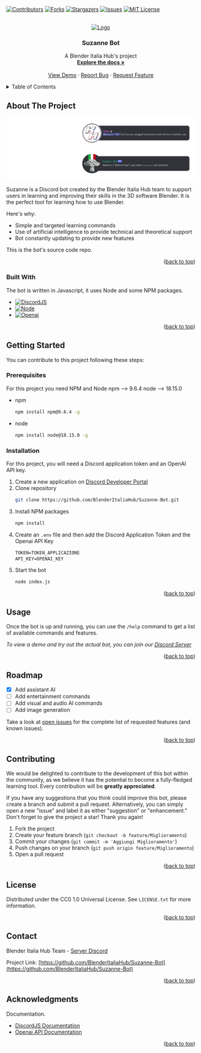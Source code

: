 <!-- Improved compatibility of back to top link: See: https://github.com/BlenderItaliaHub/Suzanne-Bot/pull/73 -->
<a name="readme-top"></a>
<!--
*** Thanks for checking out the Best-README-Template. If you have a suggestion
*** that would make this better, please fork the repo and create a pull request
*** or simply open an issue with the tag "enhancement".
*** Don't forget to give the project a star!
*** Thanks again! Now go create something AMAZING! :D
-->



<!-- PROJECT SHIELDS -->
<!--
*** I'm using markdown "reference style" links for readability.
*** Reference links are enclosed in brackets [ ] instead of parentheses ( ).
*** See the bottom of this document for the declaration of the reference variables
*** for contributors-url, forks-url, etc. This is an optional, concise syntax you may use.
*** https://www.markdownguide.org/basic-syntax/#reference-style-links
-->
[![Contributors][contributors-shield]][contributors-url]
[![Forks][forks-shield]][forks-url]
[![Stargazers][stars-shield]][stars-url]
[![Issues][issues-shield]][issues-url]
[![MIT License][license-shield]][license-url]



<!-- PROJECT LOGO -->
<br />
<div align="center">
  <a href="https://github.com/BlenderItaliaHub/Suzanne-Bot">
    <img src="https://cdn.discordapp.com/avatars/993587278322614294/2aa048ffcf58e94bf0ff0c07d227c9a7.webp" alt="Logo" width="80" height="80">
  </a>

  <h3 align="center">Suzanne Bot</h3>

  <p align="center">
    A Blender Italia Hub's project
    <br />
    <a href="https://github.com/BlenderItaliaHub/Suzanne-Bot"><strong>Explore the docs »</strong></a>
    <br />
    <br />
    <a href="https://github.com/BlenderItaliaHub/Suzanne-Bot">View Demo</a>
    ·
    <a href="https://github.com/BlenderItaliaHub/Suzanne-Bot/issues">Report Bug</a>
    ·
    <a href="https://github.com/BlenderItaliaHub/Suzanne-Bot/issues">Request Feature</a>
  </p>
</div>



<!-- TABLE OF CONTENTS -->
<details>
  <summary>Table of Contents</summary>
  <ol>
    <li>
      <a href="#about-the-project">About The Project</a>
      <ul>
        <li><a href="#built-with">Built With</a></li>
      </ul>
    </li>
    <li>
      <a href="#getting-started">Getting Started</a>
      <ul>
        <li><a href="#prerequisites">Prerequisites</a></li>
        <li><a href="#installation">Installation</a></li>
      </ul>
    </li>
    <li><a href="#usage">Usage</a></li>
    <li><a href="#roadmap">Roadmap</a></li>
    <li><a href="#contributing">Contributing</a></li>
    <li><a href="#license">License</a></li>
    <li><a href="#contact">Contact</a></li>
    <li><a href="#acknowledgments">Acknowledgments</a></li>
  </ol>
</details>



<!-- ABOUT THE PROJECT -->
## About The Project

[![Product Name Screen Shot][product-screenshot]](https://example.com)

Suzanne is a Discord bot created by the Blender Italia Hub team to support users in learning and improving their skills in the 3D software Blender. It is the perfect tool for learning how to use Blender.

Here's why:
* Simple and targeted learning commands
* Use of artificial intelligence to provide technical and theoretical support
* Bot constantly updating to provide new features

This is the bot's source code repo.

<p align="right">(<a href="#readme-top">back to top</a>)</p>



### Built With

The bot is written in Javascript, it uses Node and some NPM packages.

* [![DiscordJS][Discord.js]][DiscordJS-url]
* [![Node][Node.js]][Node-url]
* [![Openai][Openai]][Openai-url]

<p align="right">(<a href="#readme-top">back to top</a>)</p>



<!-- GETTING STARTED -->
## Getting Started

You can contribute to this project following these steps:

### Prerequisites

For this project you need NPM and Node
npm   --> 9.6.4
node  --> 18.15.0
* npm
  ```sh
  npm install npm@9.6.4 -g
  ```
* node
  ```sh
  npm install node@18.15.0 -g
  ```

### Installation

For this project, you will need a Discord application token and an OpenAI API key.

1. Create a new application on [Discord Developer Portal](https://discord.com/developers/applications)
2. Clone repository
   ```sh
   git clone https://github.com/BlenderItaliaHub/Suzanne-Bot.git
   ```
3. Install NPM packages
   ```sh
   npm install
   ```
4. Create an `.env` file and then add the Discord Application Token and the Openai API Key
   ```env
   TOKEN=TOKEN_APPLICAZIONE
   API_KEY=OPENAI_KEY
   ```
5. Start the bot
   ```sh
   node index.js
   ```

<p align="right">(<a href="#readme-top">back to top</a>)</p>



<!-- USAGE EXAMPLES -->
## Usage

Once the bot is up and running, you can use the `/help` command to get a list of available commands and features.

_To view a demo and try out the actual bot, you can join our [Discord Server](https://discord.gg/zEVwyEMx4k)_

<p align="right">(<a href="#readme-top">back to top</a>)</p>



<!-- ROADMAP -->
## Roadmap

- [x] Add assistant AI
- [ ] Add entertainment commands
- [ ] Add visual and audio AI commands
- [ ] Add image generation

Take a look at [open issues](https://github.com/BlenderItaliaHub/Suzanne-Bot/issues) for the complete list of requested features (and known issues).

<p align="right">(<a href="#readme-top">back to top</a>)</p>



<!-- CONTRIBUTING -->
## Contributing

We would be delighted to contribute to the development of this bot within the community, as we believe it has the potential to become a fully-fledged learning tool. Every contribution will be **greatly appreciated**.

If you have any suggestions that you think could improve this bot, please create a branch and submit a pull request. Alternatively, you can simply open a new "issue" and label it as either "suggestion" or "enhancement." Don't forget to give the project a star! Thank you again!

1. Fork the project 
2. Create your feature branch (`git checkout -b feature/Miglioramento`)
3. Commit your changes (`git commit -m 'Aggiungi Miglioramento'`)
4. Push changes on your branch (`git push origin feature/Miglioramento`)
5. Open a pull request

<p align="right">(<a href="#readme-top">back to top</a>)</p>



<!-- LICENSE -->
## License

Distributed under the CC0 1.0 Universal License. See `LICENSE.txt` for more information.

<p align="right">(<a href="#readme-top">back to top</a>)</p>



<!-- CONTACT -->
## Contact

Blender Italia Hub Team - [Server Discord](https://discord.gg/zEVwyEMx4k)

Project Link: [https://github.com/BlenderItaliaHub/Suzanne-Bot](https://github.com/BlenderItaliaHub/Suzanne-Bot)

<p align="right">(<a href="#readme-top">back to top</a>)</p>



<!-- ACKNOWLEDGMENTS -->
## Acknowledgments

Documentation.

* [DiscordJS Documentation](https://discord.js.org/)
* [Openai API Documentation](https://openai.com/)

<p align="right">(<a href="#readme-top">back to top</a>)</p>



<!-- MARKDOWN LINKS & IMAGES -->
<!-- https://www.markdownguide.org/basic-syntax/#reference-style-links -->
[contributors-shield]: https://img.shields.io/github/contributors/BlenderItaliaHub/Suzanne-Bot.svg?style=for-the-badge
[contributors-url]: https://github.com/BlenderItaliaHub/Suzanne-Bot/graphs/contributors
[forks-shield]: https://img.shields.io/github/forks/BlenderItaliaHub/Suzanne-Bot.svg?style=for-the-badge
[forks-url]: https://github.com/BlenderItaliaHub/Suzanne-Bot/network/members
[stars-shield]: https://img.shields.io/github/stars/BlenderItaliaHub/Suzanne-Bot.svg?style=for-the-badge
[stars-url]: https://github.com/BlenderItaliaHub/Suzanne-Bot/stargazers
[issues-shield]: https://img.shields.io/github/issues/BlenderItaliaHub/Suzanne-Bot.svg?style=for-the-badge
[issues-url]: https://github.com/BlenderItaliaHub/Suzanne-Bot/issues
[license-shield]: https://img.shields.io/github/license/BlenderItaliaHub/Suzanne-Bot.svg?style=for-the-badge
[license-url]: https://github.com/BlenderItaliaHub/Suzanne-Bot/LICENSE.txt
[product-screenshot]: images/readme.png
[Discord.js]: https://img.shields.io/badge/discord.js-5865f2?style=for-the-badge&logo=discord&logoColor=white
[DiscordJS-url]: https://discord.js.org/
[Node.js]: https://img.shields.io/badge/node.js-339933?style=for-the-badge&logo=node.js&logoColor=white
[Node-url]: https://nodejs.org/en
[Openai]: https://img.shields.io/badge/openai-412991?style=for-the-badge&logo=openai&logoColor=white
[Openai-url]: https://openai.com/